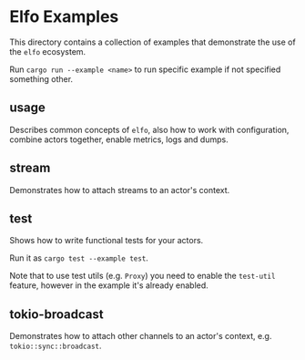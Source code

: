 # Elfo Examples

This directory contains a collection of examples that demonstrate the use of the `elfo` ecosystem.

Run `cargo run --example <name>` to run specific example if not specified something other.

## usage

Describes common concepts of `elfo`, also how to work with configuration, combine actors together, enable metrics, logs and dumps.

## stream

Demonstrates how to attach streams to an actor's context.

## test

Shows how to write functional tests for your actors.

Run it as `cargo test --example test`.

Note that to use test utils (e.g. `Proxy`) you need to enable the `test-util` feature, however in the example it's already enabled.

## tokio-broadcast

Demonstrates how to attach other channels to an actor's context, e.g. `tokio::sync::broadcast`.

